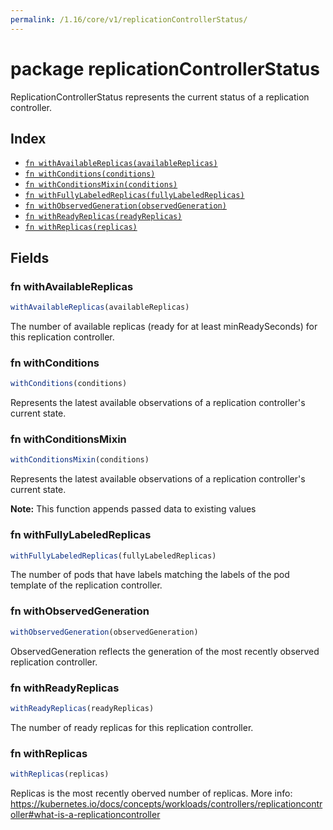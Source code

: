 ```yaml
---
permalink: /1.16/core/v1/replicationControllerStatus/
---
```


# package replicationControllerStatus

ReplicationControllerStatus represents the current status of a replication controller.

## Index

* [`fn withAvailableReplicas(availableReplicas)`](#fn-withavailablereplicas)
* [`fn withConditions(conditions)`](#fn-withconditions)
* [`fn withConditionsMixin(conditions)`](#fn-withconditionsmixin)
* [`fn withFullyLabeledReplicas(fullyLabeledReplicas)`](#fn-withfullylabeledreplicas)
* [`fn withObservedGeneration(observedGeneration)`](#fn-withobservedgeneration)
* [`fn withReadyReplicas(readyReplicas)`](#fn-withreadyreplicas)
* [`fn withReplicas(replicas)`](#fn-withreplicas)

## Fields

### fn withAvailableReplicas

```ts
withAvailableReplicas(availableReplicas)
```

The number of available replicas (ready for at least minReadySeconds) for this replication controller.

### fn withConditions

```ts
withConditions(conditions)
```

Represents the latest available observations of a replication controller's current state.

### fn withConditionsMixin

```ts
withConditionsMixin(conditions)
```

Represents the latest available observations of a replication controller's current state.

**Note:** This function appends passed data to existing values

### fn withFullyLabeledReplicas

```ts
withFullyLabeledReplicas(fullyLabeledReplicas)
```

The number of pods that have labels matching the labels of the pod template of the replication controller.

### fn withObservedGeneration

```ts
withObservedGeneration(observedGeneration)
```

ObservedGeneration reflects the generation of the most recently observed replication controller.

### fn withReadyReplicas

```ts
withReadyReplicas(readyReplicas)
```

The number of ready replicas for this replication controller.

### fn withReplicas

```ts
withReplicas(replicas)
```

Replicas is the most recently oberved number of replicas. More info: https://kubernetes.io/docs/concepts/workloads/controllers/replicationcontroller#what-is-a-replicationcontroller